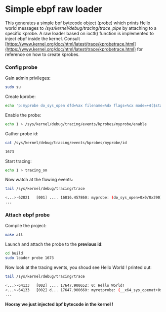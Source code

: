 # Simple ebpf raw loader
This generates a simple bpf bytecode object (probe) which prints Hello world messages to */sys/kernel/debug/tracing/trace_pipe* by attaching to a specific kprobe. 
A raw loader based on ioctl() function is implemented to inject ebpf inside the kernel.
Consult [https://www.kernel.org/doc/html/latest/trace/kprobetrace.html](https://www.kernel.org/doc/html/latest/trace/kprobetrace.html) for reference on how to create kprobes.

### Config probe
Gain admin privileges:
```bash 
sudo su
```

Create kprobe:
```bash 
echo 'p:myprobe do_sys_open dfd=%ax filename=%dx flags=%cx mode=+4($stack)' > /sys/kernel/debug/tracing/kprobe_events
```
Enable the probe:
```bash 
echo 1 > /sys/kernel/debug/tracing/events/kprobes/myprobe/enable
```
Gather probe id:
```bash
cat /sys/kernel/debug/tracing/events/kprobes/myprobe/id 

1673
```
Start tracing:
```bash
echo 1 > tracing_on
```
Now watch at the flowing events:
```bash
tail /sys/kernel/debug/tracing/trace

<...>-62821   [001] .... 16816.457860: myprobe: (do_sys_open+0x0/0x290) dfd=0xffffffffabedaf80 filename=0x88000 flags=0x0 mode=0x81e33f48ffffffff
...
```
### Attach ebpf probe

Compile the project:
```bash
make all
```
Launch and attach the probe to the **previous id**:
```bash
cd build
sudo loader probe 1673
```

Now look at the tracing events, you shoud see Hello World ! printed out:
```bash
tail /sys/kernel/debug/tracing/trace

<...>-64133   [002] .... 17647.900652: 0: Hello World!
<...>-64133   [002] d... 17647.900660: myretprobe: (__x64_sys_openat+0x20/0x30 <- do_sys_open) arg1=0x3
...
```

**Hooray we just injected bpf bytecode in the kernel !**




